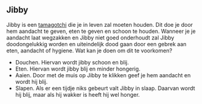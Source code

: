 ## Jibby

Jibby is een [tamagotchi](https://en.wikipedia.org/wiki/Tamagotchi) die je in leven zal moeten houden. Dit doe je door hem aandacht te geven, eten te geven en schoon te houden. Wanneer je je aandacht laat wegzakken en Jibby niet goed onderhoudt zal Jibby doodongelukkig worden en uiteindelijk dood gaan door een gebrek aan eten, aandacht of hygiene. Wat kan je doen om dit te voorkomen?

- Douchen. Hiervan wordt jibby schoon en blij. 
- Eten. Hiervan wordt jibby blij en minder hongerig.
- Aaien. Door met de muis op Jibby te klikken geef je hem aandacht en wordt hij blij. 
- Slapen. Als er een tijdje niks gebeurt valt Jibby in slaap. Daarvan wordt hij blij, maar als hij wakker is heeft hij wel honger.

